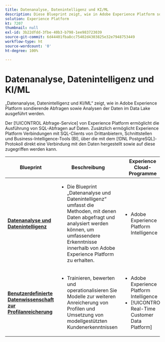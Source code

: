 ```yaml
---
title: Datenanalyse, Datenintelligenz und KI/ML
description: Diese Blueprint zeigt, wie in Adobe Experience Platform sondierende Abfragen sowie Analysen der Daten im Data Lake ausgeführt werden.
solution: Experience Platform
kt: 7207
thumbnail: null
exl-id: 3b22dfdd-3fbe-40b3-b798-1ee983723039
source-git-commit: 6d44401fba8cc75402d4303825e32e7948753449
workflow-type: ht
source-wordcount: '0'
ht-degree: 100%

---
```


# Datenanalyse, Datenintelligenz und KI/ML

„Datenanalyse, Datenintelligenz und KI/ML“ zeigt, wie in Adobe Experience Platform sondierende Abfragen sowie Analysen der Daten im Data Lake ausgeführt werden.

Der [!UICONTROL Abfrage-Service] von Experience Platform ermöglicht die Ausführung von SQL-Abfragen auf Daten. Zusätzlich ermöglicht Experience Platform Verbindungen mit SQL-Clients von Drittanbietern, Schnittstellen und Business-Intelligence-Tools (BI), über die mit dem [!DNL PostgreSQL]-Protokoll direkt eine Verbindung mit den Daten hergestellt sowie auf diese zugegriffen werden kann.

| Blueprint | Beschreibung | Experience Cloud-Programme |
|---|---|---|
| **[Datenanalyse und Datenintelligenz](analysis.md)** | <ul><li>Die Blueprint „Datenanalyse und Datenintelligenz“ umfasst die Methoden, mit denen Daten abgefragt und analysiert werden können, um umfassendere Erkenntnisse innerhalb von Adobe Experience Platform zu erhalten.</ul></li> | <ul><li> Adobe Experience Platform Intelligence</ul></li> |
| **[Benutzerdefinierte Datenwissenschaft zur Profilanreicherung](data-science.md)** | <ul><li>Trainieren, bewerten und operationalisieren Sie Modelle zur weiteren Anreicherung von Profilen und Umsetzung von modellgestützten Kundenerkenntnissen</li></ul> | <ul><li>Adobe Experience Platform Intelligence</li><li> [!UICONTROL Real-Time Customer Data Platform]</li></ul> |
